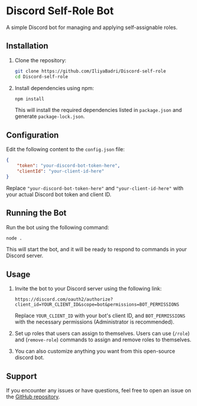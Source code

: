 # Discord Self-Role Bot

A simple Discord bot for managing and applying self-assignable roles.

## Installation

1. Clone the repository:

   ```bash
   git clone https://github.com/IliyaBadri/Discord-self-role
   cd Discord-self-role
   ```

2. Install dependencies using npm:

   ```bash
   npm install
   ```

   This will install the required dependencies listed in `package.json` and generate `package-lock.json`.

## Configuration

Edit the following content to the `config.json` file:

```json
{
    "token": "your-discord-bot-token-here",
    "clientId": "your-client-id-here"
}
```

Replace `"your-discord-bot-token-here"` and `"your-client-id-here"` with your actual Discord bot token and client ID.

## Running the Bot

Run the bot using the following command:

```bash
node .
```

This will start the bot, and it will be ready to respond to commands in your Discord server.

## Usage

1. Invite the bot to your Discord server using the following link:
   ```
   https://discord.com/oauth2/authorize?client_id=YOUR_CLIENT_ID&scope=bot&permissions=BOT_PERMISSIONS
   ```

   Replace `YOUR_CLIENT_ID` with your bot's client ID, and `BOT_PERMISSIONS` with the necessary permissions (Administrator is recommended).

2. Set up roles that users can assign to themselves. Users can use (`/role`) and (`remove-role`) commands to assign and remove roles to themselves.

3. You can also customize anything you want from this open-source discord bot.

## Support

If you encounter any issues or have questions, feel free to open an issue on the [GitHub repository](https://github.com/IliyaBadri/Discord-self-role/issues).
